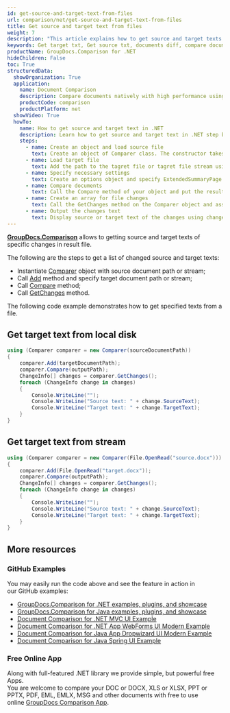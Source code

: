 ```yaml
---
id: get-source-and-target-text-from-files
url: comparison/net/get-source-and-target-text-from-files
title: Get source and target text from files
weight: 7
description: "This article explains how to get source and target texts of specific changes using GroupDocs.Comparison for .NET."
keywords: Get target txt, Get source txt, documents diff, compare documents, compare files
productName: GroupDocs.Comparison for .NET
hideChildren: False
toc: True
structuredData:
  showOrganization: True
  application:
    name: Document Comparison
    description: Compare documents natively with high performance using C# language and GroupDocs.Comparison for .NET
    productCode: comparison
    productPlatform: net
  showVideo: True
  howTo:
    name: How to get source and target text in .NET
    description: Learn how to get source and target text in .NET step by step
    steps:
      - name: Create an object and load source file
        text: Create an object of Comparer class. The constructor takes the source file path or source file stream parameter. You may specify absolute or relative file path as per your requirements.
      - name: Load target file
        text: Add the path to the tagret file or tagret file stream using the Add method.
      - name: Specify necessary settings
        text: Create an options object and specify ExtendedSummaryPage of true value.
      - name: Compare documents
        text: Call the Compare method of your object and put the resulting file path parameter.
      - name: Create an array for file changes
        text: Call the GetChanges method on the Comparer object and assign the result to an array of type ChangeInfo.
      - name: Output the changes text
        text: Display source or target text of the changes using change info array element.
---
```


[**GroupDocs.Comparison**](https://products.groupdocs.com/comparison/net) allows to getting source and target texts of specific changes in result file.

The following are the steps to get a list of changed source and target texts:

- Instantiate [Comparer](https://reference.groupdocs.com/net/comparison/groupdocs.comparison/comparer) object with source document path or stream;
- Call [Add](https://reference.groupdocs.com/net/comparison/groupdocs.comparison/comparer/methods/add/index) method and specify target document path or stream;
- Call [Compare](https://reference.groupdocs.com/net/comparison/groupdocs.comparison/comparer/methods/compare) method;
- Call [GetChanges](https://reference.groupdocs.com/net/comparison/groupdocs.comparison/comparer/methods/getchanges) method.

The following code example demonstrates how to get specified texts from a file.

## Get target text from local disk

```csharp
using (Comparer comparer = new Comparer(sourceDocumentPath))
{
    comparer.Add(targetDocumentPath);
    comparer.Compare(outputPath);
    ChangeInfo[] changes = comparer.GetChanges();
    foreach (ChangeInfo change in changes)
    {
        Console.WriteLine("");
        Console.WriteLine("Source text: " + change.SourceText);
        Console.WriteLine("Target text: " + change.TargetText);
    }
}
```

## Get target text from stream

```csharp
using (Comparer comparer = new Comparer(File.OpenRead("source.docx")))
{
    comparer.Add(File.OpenRead("target.docx"));
    comparer.Compare(outputPath);
    ChangeInfo[] changes = comparer.GetChanges();
    foreach (ChangeInfo change in changes)
    {
        Console.WriteLine("");
        Console.WriteLine("Source text: " + change.SourceText);
        Console.WriteLine("Target text: " + change.TargetText);
    }
}
```

## More resources

### GitHub Examples

You may easily run the code above and see the feature in action in our GitHub examples:

- [GroupDocs.Comparison for .NET examples, plugins, and showcase](https://github.com/groupdocs-comparison/GroupDocs.Comparison-for-.NET)
- [GroupDocs.Comparison for Java examples, plugins, and showcase](https://github.com/groupdocs-comparison/GroupDocs.Comparison-for-Java)
- [Document Comparison for .NET MVC UI Example](https://github.com/groupdocs-comparison/GroupDocs.Comparison-for-.NET-MVC)
- [Document Comparison for .NET App WebForms UI Modern Example](https://github.com/groupdocs-comparison/GroupDocs.Comparison-for-.NET-WebForms)
- [Document Comparison for Java App Dropwizard UI Modern Example](https://github.com/groupdocs-comparison/GroupDocs.Comparison-for-Java-Dropwizard)
- [Document Comparison for Java Spring UI Example](https://github.com/groupdocs-comparison/GroupDocs.Comparison-for-Java-Spring)

### Free Online App

Along with full-featured .NET library we provide simple, but powerful free Apps.  
You are welcome to compare your DOC or DOCX, XLS or XLSX, PPT or PPTX, PDF, EML, EMLX, MSG and other documents with free to use online [GroupDocs Comparison App](https://products.groupdocs.app/comparison).
